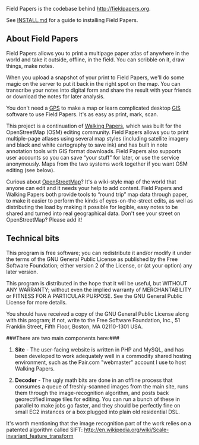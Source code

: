 Field Papers is the codebase behind http://fieldpapers.org.

See [INSTALL.md](https://github.com/stamen/fieldpapers/blob/master/INSTALL.md) for a guide to installing Field Papers.

## About Field Papers

Field Papers allows you to print a multipage paper atlas of anywhere in 
the world and take it outside, offline, in the field. You can scribble 
on it, draw things, make notes. 

When you upload a snapshot of your print to Field Papers, we'll do some 
magic on the server to put it back in the right spot on the map. You can 
transcribe your notes into digital form and share the result with your 
friends or download the notes for later analysis.

You don't need a [GPS](http://en.wikipedia.org/wiki/Global_Positioning_System) 
to make a map or learn complicated desktop [GIS](http://en.wikipedia.org/wiki/Geographic_information_system) 
software to use Field Papers. It's as easy as print, mark, scan.

This project is a continuation of [Walking Papers](http://walkingpapers.org), 
which was built for the OpenStreetMap (OSM) editing community. Field Papers 
allows you to print multiple-page atlases using several map styles (including 
satellite imagery and black and white cartography to save ink) and has built 
in note annotation tools with GIS format downloads. Field Papers also 
supports user accounts so you can save “your stuff” for later, or use the 
service anonymously. Maps from the two systems work together if you want OSM editing (see below).

Curious about [OpenStreetMap](http://openstreetmap.org)? It's a wiki-style 
map of the world that anyone can edit and it needs your help to add content. 
Field Papers and Walking Papers both provide tools to “round trip” map data 
through paper, to make it easier to perform the kinds of eyes-on-the-street 
edits, as well as distributing the load by making it possible for legible, 
easy notes to be shared and turned into real geographical data. Don't see 
your street on OpenStreetMap? Please add it! 

## Technical bits

This program is free software; you can redistribute it and/or modify it under
the terms of the GNU General Public License as published by the Free Software
Foundation; either version 2 of the License, or (at your option) any later
version.

This program is distributed in the hope that it will be useful, but WITHOUT ANY
WARRANTY; without even the implied warranty of MERCHANTABILITY or FITNESS FOR A
PARTICULAR PURPOSE.  See the GNU General Public License for more details.

You should have received a copy of the GNU General Public License along with
this program; if not, write to the Free Software Foundation, Inc., 51 Franklin
Street, Fifth Floor, Boston, MA 02110-1301 USA.

###There are two main components here:###

1. **Site** - The user-facing website is written in PHP and MySQL, and has been developed
to work adequately well in a commodity shared hosting environment, such as
the Pair.com "webmaster" account I use to host Walking Papers.

2. **Decoder** - The ugly math bits are done in an offline process that consumes a queue
of freshly-scanned images from the main site, runs them through the
image-recognition algorithm, and posts back georectified image tiles
for editing. You can run a bunch of these in parallel to make jobs go
faster, and they should be perfectly fine on small EC2 instances or
a box plugged into plain old residential DSL.

It's worth mentioning that the image recognition part of the work relies
on a patented algorithm called SIFT:
    http://en.wikipedia.org/wiki/Scale-invariant_feature_transform
